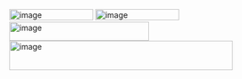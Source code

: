 <img width="150" height="20" alt="image" src="https://github.com/user-attachments/assets/d5cce217-3dbb-4725-8c65-fd0eada5feed" />
<img width="150" height="20" alt="image" src="https://github.com/user-attachments/assets/6486fc1d-55c4-44ea-b144-cded70ab4cb2" />
<img width="250" height="34" alt="image" src="https://github.com/user-attachments/assets/b0ed12aa-3691-4841-9803-71466d09184c" />
<img width="400" height="53" alt="image" src="https://github.com/user-attachments/assets/f964d3f2-9b46-42c3-a2c0-820322a09c63" />
